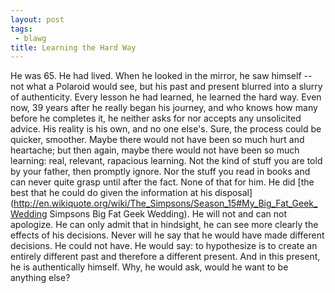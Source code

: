 ```yaml
---
layout: post
tags:
 - blawg
title: Learning the Hard Way
---
```


He was 65. He had lived. When he looked in the mirror, he saw himself -- not what a Polaroid would see, but his past and present blurred into a slurry of authenticity. Every lesson he had learned, he learned the hard way. Even now, 39 years after he really began his journey, and who knows how many before he completes it, he neither asks for nor accepts any unsolicited advice. His reality is his own, and no one else's. Sure, the process could be quicker, smoother. Maybe there would not have been so much hurt and heartache; but then again, maybe there would not have been so much  learning: real, relevant, rapacious learning. Not the kind of stuff you are told by your father, then promptly ignore. Nor the stuff you read in books and can never quite grasp until after the fact. None of that for him. He did [the best that he could do given the information at his disposal](http://en.wikiquote.org/wiki/The_Simpsons/Season_15#My_Big_Fat_Geek_Wedding Simpsons Big Fat Geek Wedding). He will not and can not apologize. He can only admit that in hindsight, he can see more clearly the effects of his decisions. Never will he say that he would have made different decisions. He could not have. He would say: to hypothesize is to create an entirely different past and therefore a different present. And in this present, he is authentically himself. Why, he would ask, would he want to be anything else?